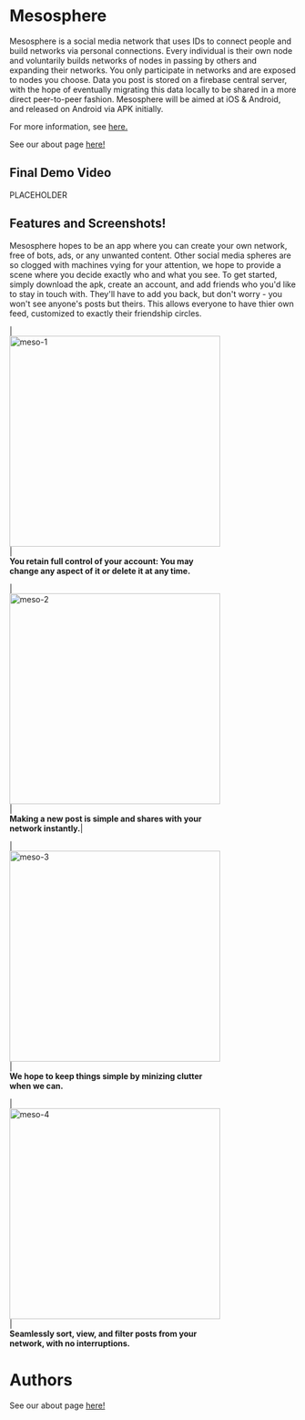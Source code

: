 # Mesosphere

Mesosphere is a social media network that uses IDs to connect people and build networks via personal connections. Every individual is their own node and voluntarily builds networks of nodes in passing by others and expanding their networks. You only participate in networks and are exposed to nodes you choose. Data you post is stored on a firebase central server, with the hope of eventually migrating this data locally to be shared in a more direct peer-to-peer fashion. Mesosphere will be aimed at iOS & Android, and released on Android via APK initially.

For more information, see [here.](https://github.com/SCCapstone/Mesosphere/wiki/Project-Description)

See our about page [here!](about.md)


## Final Demo Video
PLACEHOLDER

## Features and Screenshots!
Mesosphere hopes to be an app where you can create your own network, free of bots, ads, or any unwanted content.  Other social media spheres are so clogged with machines vying for your attention, we hope to provide a scene where you decide exactly who and what you see.  To get started, simply download the apk, create an account, and add friends who you'd like to stay in touch with.  They'll have to add you back, but don't worry - you won't see anyone's posts but theirs.  This allows everyone to have thier own feed, customized to exactly their friendship circles.  
<div float="center" style="width:370px">  
  
| <img width="370" alt="meso-1" src="https://user-images.githubusercontent.com/18597672/164128590-a6397471-90c7-4bfe-aba2-f264df12e815.png"> |  
<b>You retain full control of your account: You may change any aspect of it or delete it at any time.</b>  
  
| <img width="370" alt="meso-2" src="https://user-images.githubusercontent.com/18597672/164128597-3aef81b2-05d1-4c90-8c9f-25fcdaa627e7.png"> |  
<b>Making a new post is simple and shares with your network instantly.</b>|  
  
| <img width="370" alt="meso-3" src="https://user-images.githubusercontent.com/18597672/164128604-95ab194b-5f34-45a9-9de8-ffbe884315ec.png"> |  
<b>We hope to keep things simple by minizing clutter when we can.</b> 
  
| <img width="370" alt="meso-4" src="https://user-images.githubusercontent.com/18597672/164128615-c51a6f24-964c-42c3-97ef-7af99b604f54.png"> |  
<b>Seamlessly sort, view, and filter posts from your network, with no interruptions.</b>  
  
</div>

# Authors

See our about page [here!](about.md)

